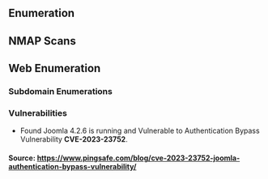 ## Enumeration

## NMAP Scans

## Web Enumeration

### Subdomain Enumerations

### Vulnerabilities

- Found Joomla 4.2.6 is running and Vulnerable to Authentication Bypass Vulnerability **CVE-2023-23752**.

#### Source: https://www.pingsafe.com/blog/cve-2023-23752-joomla-authentication-bypass-vulnerability/


